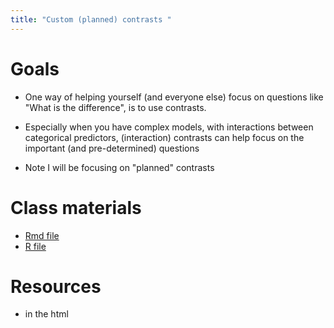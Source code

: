 ```yaml
---
title: "Custom (planned) contrasts "
---
```


Goals 
===================

- One way of helping yourself (and everyone else) focus on questions like "What is the difference", is to use contrasts.

- Especially when you have complex models, with interactions between categorical predictors,  (interaction) contrasts can help focus on the important (and pre-determined) questions

- Note I will be focusing on "planned" contrasts

Class materials
===============

<!-- COMMENT

* [Lecture](../lectures/Contrasts_QMEE_2024)

-->

* [Rmd file](https://github.com/mac-theobio/QMEE/blob/master/lectures/Contrasts_QMEE_2024.Rmd)
* [R file](../code/Contrasts.lecture.R)


Resources
=========

- in the html
